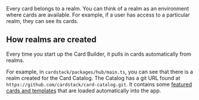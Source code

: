 Every card belongs to a realm. You can think of a realm as an environment where cards are available. For example, if a user has access to a particular realm, they can see its cards.

## How realms are created

Every time you start up the Card Builder, it pulls in cards automatically from realms.

For example, in `cardstack/packages/hub/main.ts`, you can see that there is a realm created for the Card Catalog.
The Catalog has a git URL found at `https://github.com/cardstack/card-catalog.git`.
It contains some [featured cards and templates](https://github.com/cardstack/card-catalog) that are loaded automatically into the app.
